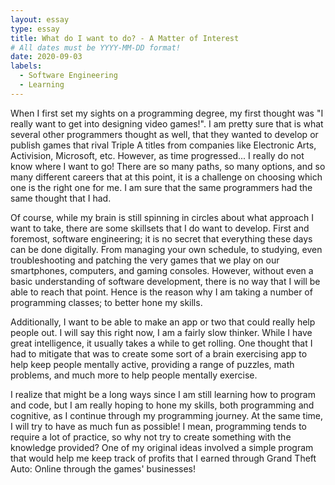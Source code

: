 ```yaml
---
layout: essay
type: essay
title: What do I want to do? - A Matter of Interest
# All dates must be YYYY-MM-DD format!
date: 2020-09-03
labels:
  - Software Engineering
  - Learning
---
```



When I first set my sights on a programming degree, my first thought was "I really want to get into designing video games!". I am pretty sure that is what several other programmers thought as well, that they wanted to develop or publish games that rival Triple A titles from companies like Electronic Arts, Activision, Microsoft, etc. However, as time progressed... I really do not know where I want to go! There are so many paths, so many options, and so many different careers that at this point, it is a challenge on choosing which one is the right one for me. I am sure that the same programmers had the same thought that I had.

Of course, while my brain is still spinning in circles about what approach I want to take, there are some skillsets that I do want to develop. First and foremost, software engineering; it is no secret that everything these days can be done digitally. From managing your own schedule, to studying, even troubleshooting and patching the very games that we play on our smartphones, computers, and gaming consoles. However, without even a basic understanding of software development, there is no way that I will be able to reach that point. Hence is the reason why I am taking a number of programming classes; to better hone my skills.

Additionally, I want to be able to make an app or two that could really help people out. I will say this right now, I am a fairly slow thinker. While I have great intelligence, it usually takes a while to get rolling. One thought that I had to mitigate that was to create some sort of a brain exercising app to help keep people mentally active, providing a range of puzzles, math problems, and much more to help people mentally exercise.

I realize that might be a long ways since I am still learning how to program and code, but I am really hoping to hone my skills, both programming and cognitive, as I continue through my programming journey. At the same time, I will try to have as much fun as possible! I mean, programming tends to require a lot of practice, so why not try to create something with the knowledge provided? One of my original ideas involved a simple program that would help me keep track of profits that I earned through Grand Theft Auto: Online through the games' businesses!